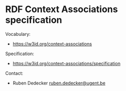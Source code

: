 RDF Context Associations specification
===

Vocabulary:
 * https://w3id.org/context-associations

Specification:
 * https://w3id.org/context-associations/specification

Contact:
 * Ruben Dedecker <ruben.dedecker@ugent.be>
